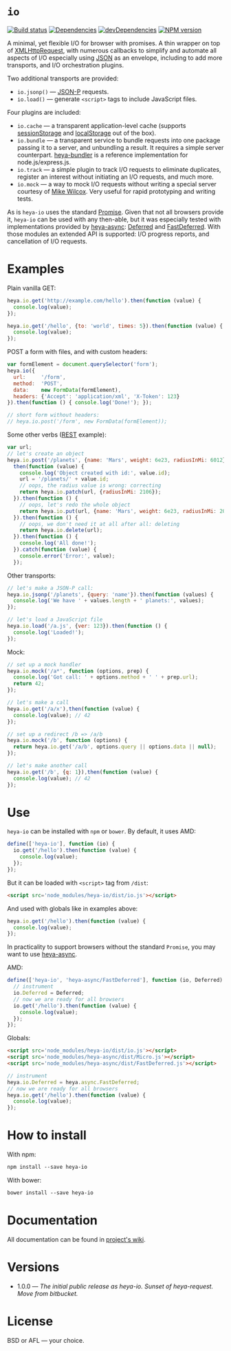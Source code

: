 # `io`

[![Build status][travis-image]][travis-url]
[![Dependencies][deps-image]][deps-url]
[![devDependencies][dev-deps-image]][dev-deps-url]
[![NPM version][npm-image]][npm-url]

A minimal, yet flexible I/O for browser with promises. A thin wrapper on top of [XMLHttpRequest](https://developer.mozilla.org/en-US/docs/Web/API/XMLHttpRequest), with numerous callbacks to simplify and automate all aspects of I/O especially using [JSON](http://www.json.org/) as an envelope, including to add more transports, and I/O orchestration plugins.

Two additional transports are provided:

* `io.jsonp()` &mdash; [JSON-P](http://json-p.org/) requests.
* `io.load()` &mdash; generate `<script>` tags to include JavaScript files.

Four plugins are included:

* `io.cache` &mdash; a transparent application-level cache (supports [sessionStorage](https://developer.mozilla.org/en-US/docs/Web/API/Window/sessionStorage) and [localStorage](https://developer.mozilla.org/en-US/docs/Web/API/Window/localStorage) out of the box).
* `io.bundle` &mdash; a transparent service to bundle requests into one package passing it to a server, and unbundling a result. It requires a simple server counterpart. [heya-bundler](https://www.npmjs.com/package/heya-bundler) is a reference implementation for node.js/express.js.
* `io.track` &mdash; a simple plugin to track I/O requests to eliminate duplicates, register an interest without initiating an I/O requests, and much more.
* `io.mock` &mdash; a way to mock I/O requests without writing a special server courtesy of [Mike Wilcox](https://github.com/clubajax). Very useful for rapid prototyping and writing tests.

As is `heya-io` uses the standard [Promise](https://developer.mozilla.org/en-US/docs/Web/JavaScript/Reference/Global_Objects/Promise). Given that not all browsers provide it, `heya-io` can be used with any then-able, but it was especially tested with implementations provided by [heya-async](https://www.npmjs.com/package/heya-async): [Deferred](https://github.com/heya/async/wiki/async.Deferred) and [FastDeferred](https://github.com/heya/async/wiki/async.FastDeferred). With those modules an extended API is supported: I/O progress reports, and cancellation of I/O requests.

# Examples

Plain vanilla GET:

```js
heya.io.get('http://example.com/hello').then(function (value) {
  console.log(value);
});

heya.io.get('/hello', {to: 'world', times: 5}).then(function (value) {
  console.log(value);
});
```

POST a form with files, and with custom headers:

```js
var formElement = document.querySelector('form');
heya.io({
  url:     '/form',
  method:  'POST',
  data:    new FormData(formElement),
  headers: {'Accept': 'application/xml', 'X-Token': 123}
}).then(function () { console.log('Done!'); });

// short form without headers:
// heya.io.post('/form', new FormData(formElement));
```

Some other verbs ([REST](https://en.wikipedia.org/wiki/Representational_state_transfer) example):

```js
var url;
// let's create an object
heya.io.post('/planets', {name: 'Mars', weight: 6e23, radiusInMi: 6012}).
  then(function (value) {
    console.log('Object created with id:', value.id);
    url = '/planets/' + value.id;
    // oops, the radius value is wrong: correcting
    return heya.io.patch(url, {radiusInMi: 2106});
  }).then(function () {
    // oops, let's redo the whole object
    return heya.io.put(url, {name: 'Mars', weight: 6e23, radiusInMi: 2016});
  }).then(function () {
    // oops, we don't need it at all after all: deleting
    return heya.io.delete(url);
  }).then(function () {
    console.log('All done!');
  }).catch(function (value) {
    console.error('Error:', value);
  });
```

Other transports:

```js
// let's make a JSON-P call:
heya.io.jsonp('/planets', {query: 'name'}).then(function (values) {
  console.log('We have ' + values.length + ' planets:', values);
});

// let's load a JavaScript file
heya.io.load('/a.js', {ver: 123}).then(function () {
  console.log('Loaded!');
});
```

Mock:

```js
// set up a mock handler
heya.io.mock('/a*', function (options, prep) {
  console.log('Got call: ' + options.method + ' ' + prep.url);
  return 42;
});

// let's make a call
heya.io.get('/a/x'),then(function (value) {
  console.log(value); // 42
});

// set up a redirect /b => /a/b
heya.io.mock('/b', function (options) {
  return heya.io.get('/a/b', options.query || options.data || null);
});

// let's make another call
heya.io.get('/b', {q: 1}),then(function (value) {
  console.log(value); // 42
});
```

# Use

`heya-io` can be installed with `npm` or `bower`. By default, it uses AMD:

```js
define(['heya-io'], function (io) {
  io.get('/hello').then(function (value) {
    console.log(value);
  });
});
```

But it can be loaded with `<script>` tag from `/dist`:

```html
<script src='node_modules/heya-io/dist/io.js'></script>
```

And used with globals like in examples above:

```js
heya.io.get('/hello').then(function (value) {
  console.log(value);
});
```

In practicality to support browsers without the standard `Promise`, you may want to use [heya-async](https://github.com/heya/async).

AMD:

```js
define(['heya-io', 'heya-async/FastDeferred'], function (io, Deferred) {
  // instrument
  io.Deferred = Deferred;
  // now we are ready for all browsers
  io.get('/hello').then(function (value) {
    console.log(value);
  });
});
```

Globals:

```html
<script src='node_modules/heya-io/dist/io.js'></script>
<script src='node_modules/heya-async/dist/Micro.js'></script>
<script src='node_modules/heya-async/dist/FastDeferred.js'></script>
```

```js
// instrument
heya.io.Deferred = heya.async.FastDeferred;
// now we are ready for all browsers
heya.io.get('/hello').then(function (value) {
  console.log(value);
});
```

# How to install

With npm:

```txt
npm install --save heya-io
```

With bower:

```txt
bower install --save heya-io
```

# Documentation

All documentation can be found in [project's wiki](https://github.com/heya/io/wiki).

# Versions

- 1.0.0 &mdash; *The initial public release as heya-io. Sunset of heya-request. Move from bitbucket.*

# License

BSD or AFL &mdash; your choice.


[npm-image]:      https://img.shields.io/npm/v/heya-io.svg
[npm-url]:        https://npmjs.org/package/heya-io
[deps-image]:     https://img.shields.io/david/heya/io.svg
[deps-url]:       https://david-dm.org/heya/io
[dev-deps-image]: https://img.shields.io/david/dev/heya/io.svg
[dev-deps-url]:   https://david-dm.org/heya/io#info=devDependencies
[travis-image]:   https://img.shields.io/travis/heya/io.svg
[travis-url]:     https://travis-ci.org/heya/io
